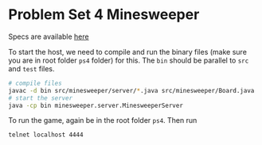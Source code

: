 # Problem Set 4 Minesweeper

Specs are available [here](https://ocw.mit.edu/ans7870/6/6.005/s16/psets/ps4/#tips)

To start the host, we need to compile and run the binary files (make sure you are in root folder `ps4` folder) for this. The `bin` should be parallel to `src` and `test` files.

```bash
# compile files
javac -d bin src/minesweeper/server/*.java src/minesweeper/Board.java
# start the server
java -cp bin minesweeper.server.MinesweeperServer
```

To run the game, again be in the root folder `ps4`. Then run
```bash
telnet localhost 4444
```
